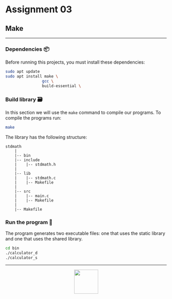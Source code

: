 # Assignment 03

## Make

***

### Dependencies 📦

Before running this projects, you must install these dependencies:

```sh
sudo apt update
sudo apt install make \ 
                gcc \
                build-essential \
```

### Build library 🗃

In this section we will use the `make` command to compile our programs. To compile the programs run:

```bash
make
```

The library has the following structure:

```text
stdmath
    |
    |-- bin
    |-- include
    |    |-- stdmath.h
    |
    |-- lib
    |    |-- stdmath.c
    |    |-- Makefile
    |
    |-- src
    |    |-- main.c
    |    |-- Makefile   
    |
    |-- Makefile
```

### Run the program 🚀

The program generates two executable files: one that uses the static library and one that uses the shared library.

```bash
cd bin
./calculator_d
./calculator_s
```

***

<p align="center">
<img src="https://static.platzi.com/media/achievements/badge-programacion-microcontroladores-pic-c-d3093418-a0e3-4b95-a6c2-77cf06af37f9.png" width="75"/>
</p>
